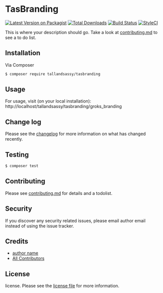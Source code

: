 # TasBranding

[![Latest Version on Packagist][ico-version]][link-packagist]
[![Total Downloads][ico-downloads]][link-downloads]
[![Build Status][ico-travis]][link-travis]
[![StyleCI][ico-styleci]][link-styleci]

This is where your description should go. Take a look at [contributing.md](contributing.md) to see a to do list.

## Installation

Via Composer

``` bash
$ composer require tallandsassy/tasbranding
```

## Usage
For usage, visit (on your local installation): http://localhost/tallandsassy/tasbranding/groks_branding

## Change log

Please see the [changelog](changelog.md) for more information on what has changed recently.

## Testing

``` bash
$ composer test
```

## Contributing

Please see [contributing.md](contributing.md) for details and a todolist.

## Security

If you discover any security related issues, please email author email instead of using the issue tracker.

## Credits

- [author name][link-author]
- [All Contributors][link-contributors]

## License

license. Please see the [license file](license.md) for more information.

[ico-version]: https://img.shields.io/packagist/v/tallandsassy/tasbranding.svg?style=flat-square
[ico-downloads]: https://img.shields.io/packagist/dt/tallandsassy/tasbranding.svg?style=flat-square
[ico-travis]: https://img.shields.io/travis/tallandsassy/tasbranding/master.svg?style=flat-square
[ico-styleci]: https://styleci.io/repos/12345678/shield

[link-packagist]: https://packagist.org/packages/tallandsassy/tasbranding
[link-downloads]: https://packagist.org/packages/tallandsassy/tasbranding
[link-travis]: https://travis-ci.org/tallandsassy/tasbranding
[link-styleci]: https://styleci.io/repos/12345678
[link-author]: https://github.com/tallandsassy
[link-contributors]: ../../contributors
